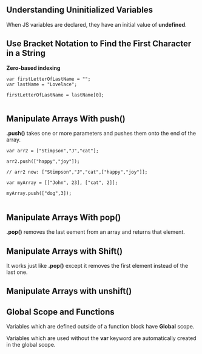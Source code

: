 ## Understanding Uninitialized Variables
When JS variables are declared, they have an initial value of **undefined**.




## Use Bracket Notation to Find the First Character in a String

**Zero-based indexing**

```
var firstLetterOfLastName = "";
var lastName = "Lovelace";

firstLetterOfLastName = lastName[0];


```

## Manipulate Arrays With push()

**.push()** takes one or more parameters and pushes them onto the end of the array.
```
var arr2 = ["Stimpson","J","cat"];

arr2.push(["happy","joy"]);

// arr2 now: ["Stimpson","J","cat",["happy","joy"]];

var myArray = [["John", 23], ["cat", 2]];

myArray.push(["dog",3]);


```

## Manipulate Arrays With pop()
**.pop()** removes the last eement from an array and returns that element.

## Manipulate Arrays with Shift()

It works just like **.pop()** except it removes the first element instead of the last one.

## Manipulate Arrays with unshift()


## Global Scope and Functions

Variables which are defined outside of a function block have **Global** scope.

Variables which are used without the **var** keyword are automatically created in the global scope.
